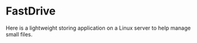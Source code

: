 # FastDrive

Here is a lightweight storing application on a Linux server to help manage small files.